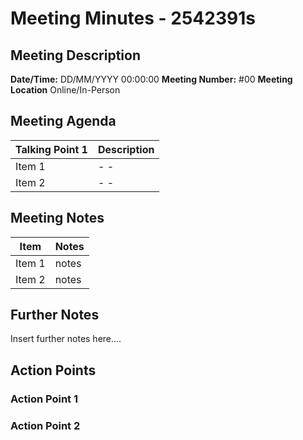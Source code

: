 # Meeting Minutes - 2542391s

## Meeting Description

**Date/Time:** DD/MM/YYYY 00:00:00
**Meeting Number:** \#00
**Meeting Location** Online/In-Person

## Meeting Agenda

| Talking Point 1 | Description |
| ----- | ----- |
| Item 1 | - -  |
| Item 2 | -  - |

## Meeting Notes

| Item | Notes |
| ---- | ---- |
| Item 1 | notes |
| Item 2 | notes |

## Further Notes

Insert further notes here....

## Action Points

### Action Point 1

### Action Point 2
